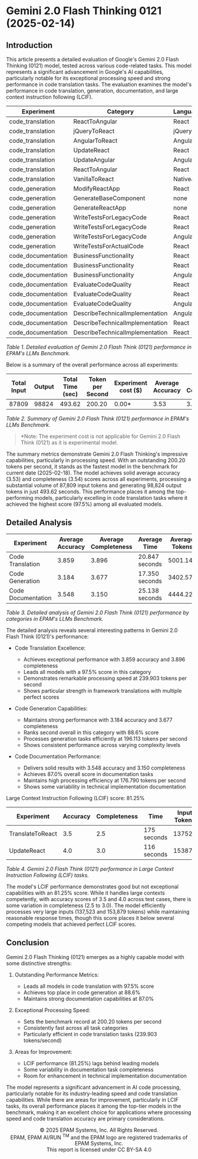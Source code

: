 # Gemini 2.0 Flash Thinking 0121 (2025-02-14)

## Introduction

This article presents a detailed evaluation of Google's Gemini 2.0 Flash Thinking (0121) model, tested across various code-related tasks. This model represents a significant advancement in Google's AI
capabilities, particularly notable for its exceptional processing speed and strong performance in code translation tasks. The evaluation examines the model's performance in code translation,
generation, documentation, and large context instruction following (LCIF).

| Experiment         | Category                        | Language | Dataset           | Complexity | Size  | Attempt | Input | Output | Time  | Accuracy | Completeness |
|--------------------|---------------------------------|----------|-------------------|------------|-------|---------|-------|--------|-------|----------|--------------|
| code_translation   | ReactToAngular                  | React    | ToDoApp_ReactJS   | high       | avg   | 1       | 3817  | 4702   | 17.59 | 4        | 4            |
| code_translation   | jQueryToReact                   | jQuery   | ToDoApp_jQuery    | high       | low   | 1       | 2766  | 3361   | 15.97 | 4        | 4            |
| code_translation   | AngularToReact                  | Angular  | AngularCosmoPage  | avg        | high  | 1       | 6338  | 7564   | 29.19 | 4        | 4            |
| code_translation   | UpdateReact                     | React    | ToDoApp_ReactJS   | high       | avg   | 1       | 3807  | 3825   | 15.33 | 4        | 4            |
| code_translation   | UpdateAngular                   | Angular  | ToDoApp_AngularJS | avg        | avg_2 | 1       | 2591  | 6425   | 26.24 | 4        | 4            |
| code_translation   | ReactToAngular                  | React    | ReactSignUp       | high       | low   | 1       | 1457  | 3893   | 17.95 | 3.01     | 3.27         |
| code_translation   | VanillaToReact                  | NativeJS | Piano_NativeJS    | high       | low   | 1       | 1598  | 5238   | 23.65 | 4        | 4            |
| code_generation    | ModifyReactApp                  | React    | ReactFetchAPI     | avg        | low   | 1       | 416   | 530    | 8.87  | 4        | 4            |
| code_generation    | GenerateBaseComponent           | none     | none              | none       | none  | 1       | 201   | 1866   | 12.57 | 4        | 4            |
| code_generation    | GenerateReactApp                | none     | none              | none       | none  | 1       | 192   | 318    | 3.63  | 3.02     | 3            |
| code_generation    | WriteTestsForLegacyCode         | React    | ReactSignUp       | high       | low   | 1       | 1409  | 2946   | 14.64 | 2.94     | 3.56         |
| code_generation    | WriteTestsForLegacyCode         | React    | ToDoApp_ReactJS   | high       | avg   | 1       | 3769  | 6822   | 29.11 | 2.32     | 4            |
| code_generation    | WriteTestsForLegacyCode         | Angular  | AngularCosmoPage  | avg        | high  | 1       | 6309  | 6213   | 26.44 | 2.01     | 3.18         |
| code_generation    | WriteTestsForActualCode         | React    | ReactSelect       | extra_high | high  | 1       | 18138 | 5123   | 26.18 | 4        | 4            |
| code_documentation | BusinessFunctionality           | React    | ReactSignUp       | high       | low   | 1       | 1395  | 1275   | 15.56 | 3.38     | 3.01         |
| code_documentation | BusinessFunctionality           | React    | ToDoApp_ReactJS   | high       | avg   | 1       | 3755  | 1453   | 17.57 | 3.18     | 3.01         |
| code_documentation | BusinessFunctionality           | Angular  | AngularCosmoPage  | avg        | high  | 1       | 6295  | 1464   | 17.13 | 4        | 4            |
| code_documentation | EvaluateCodeQuality             | React    | ReactSignUp       | high       | low   | 1       | 1532  | 6774   | 31.79 | 4        | 4            |
| code_documentation | EvaluateCodeQuality             | React    | ToDoApp_ReactJS   | high       | avg   | 1       | 3892  | 6681   | 33.85 | 4        | 4            |
| code_documentation | EvaluateCodeQuality             | Angular  | AngularCosmoPage  | avg        | high  | 1       | 6432  | 7288   | 37.26 | 3.99     | 4            |
| code_documentation | DescribeTechnicalImplementation | Angular  | AngularCosmoPage  | avg        | high  | 1       | 6380  | 7228   | 28.60 | 4        | 1.95         |
| code_documentation | DescribeTechnicalImplementation | React    | ReactSignUp       | high       | low   | 1       | 1480  | 2882   | 17.13 | 1.38     | 0.38         |
| code_documentation | DescribeTechnicalImplementation | React    | ToDoApp_ReactJS   | high       | avg   | 1       | 3840  | 4953   | 27.36 | 4        | 4            |

_Table 1. Detailed evaluation of Gemini 2.0 Flash Think (0121) performance in EPAM's LLMs Benchmark._

Below is a summary of the overall performance across all experiments:

| Total Input | Output | Total Time (sec) | Token per Second | Experiment cost ($) | Average Accuracy | Average Completeness |
|-------------|--------|------------------|------------------|---------------------|------------------|----------------------|
| 87809       | 98824  | 493.62           | 200.20           | 0.00*               | 3.53             | 3.54                 |

_Table 2. Summary of Gemini 2.0 Flash Think (0121) performance in EPAM's LLMs Benchmark._

> *Note: The experiment cost is not applicable for Gemini 2.0 Flash Think (0121) as it is experimental model.

The summary metrics demonstrate Gemini 2.0 Flash Thinking's impressive capabilities, particularly in processing speed. With an outstanding 200.20 tokens per second, it stands as the fastest model in
the benchmark for current date (2025-02-18). The model achieves solid average accuracy (3.53) and completeness (3.54) scores across all experiments, processing a substantial volume of 87,809 input
tokens and generating 98,824 output tokens in just 493.62 seconds. This performance places it among the top-performing models, particularly excelling in code translation tasks where it achieved the
highest score (97.5%) among all evaluated models.

## Detailed Analysis

| Experiment         | Average Accuracy | Average Completeness | Average Time   | Average Tokens | Average Tokens/second |
|--------------------|------------------|----------------------|----------------|----------------|-----------------------|
| Code Translation   | 3.859            | 3.896                | 20.847 seconds | 5001.143       | 239.903               |
| Code Generation    | 3.184            | 3.677                | 17.350 seconds | 3402.571       | 196.113               |
| Code Documentation | 3.548            | 3.150                | 25.138 seconds | 4444.222       | 176.790               |

_Table 3. Detailed analysis of Gemini 2.0 Flash Think (0121) performance by categories in EPAM's LLMs Benchmark._

The detailed analysis reveals several interesting patterns in Gemini 2.0 Flash Think (0121)'s performance:

- Code Translation Excellence:
    - Achieves exceptional performance with 3.859 accuracy and 3.896 completeness
    - Leads all models with a 97.5% score in this category
    - Demonstrates remarkable processing speed at 239.903 tokens per second
    - Shows particular strength in framework translations with multiple perfect scores

- Code Generation Capabilities:
    - Maintains strong performance with 3.184 accuracy and 3.677 completeness
    - Ranks second overall in this category with 88.6% score
    - Processes generation tasks efficiently at 196.113 tokens per second
    - Shows consistent performance across varying complexity levels

- Code Documentation Performance:
    - Delivers solid results with 3.548 accuracy and 3.150 completeness
    - Achieves 87.0% overall score in documentation tasks
    - Maintains high processing efficiency at 176.790 tokens per second
    - Shows some variability in technical implementation documentation

Large Context Instruction Following (LCIF) score: 81.25%

| Experiment       | Accuracy | Completeness | Time        | Input Tokens | Output Tokens |
|------------------|----------|--------------|-------------|--------------|---------------|
| TranslateToReact | 3.5      | 2.5          | 175 seconds | 137523       | 6848          |
| UpdateReact      | 4.0      | 3.0          | 116 seconds | 153879       | 7898          |

_Table 4. Gemini 2.0 Flash Think (0121) performance in Large Context Instruction Following (LCIF) tasks._

The model's LCIF performance demonstrates good but not exceptional capabilities with an 81.25% score. While it handles large contexts competently, with accuracy scores of 3.5 and 4.0 across test
cases, there is some variation in completeness (2.5 to 3.0). The model efficiently processes very large inputs (137,523 and 153,879 tokens) while maintaining reasonable response times, though this
score places it below several competing models that achieved perfect LCIF scores.

## Conclusion

Gemini 2.0 Flash Thinking (0121) emerges as a highly capable model with some distinctive strengths:

1. Outstanding Performance Metrics:
    - Leads all models in code translation with 97.5% score
    - Achieves top place in code generation at 88.6%
    - Maintains strong documentation capabilities at 87.0%

2. Exceptional Processing Speed:
    - Sets the benchmark record at 200.20 tokens per second
    - Consistently fast across all task categories
    - Particularly efficient in code translation tasks (239.903 tokens/second)

3. Areas for Improvement:
    - LCIF performance (81.25%) lags behind leading models
    - Some variability in documentation task completeness
    - Room for enhancement in technical implementation documentation

The model represents a significant advancement in AI code processing, particularly notable for its industry-leading speed and code translation capabilities. While there are areas for improvement,
particularly in LCIF tasks, its overall performance places it among the top-tier models in the benchmark, making it an excellent choice for applications where processing speed and code translation
accuracy are primary considerations.

<p style="text-align: center;">
    © 2025 EPAM Systems, Inc. All Rights Reserved.<br/>
    EPAM, EPAM AI/RUN <sup>TM</sup> and the EPAM logo are registered trademarks of EPAM Systems, Inc.<br>
    This report is licensed under CC BY-SA 4.0<br/>
</p>























